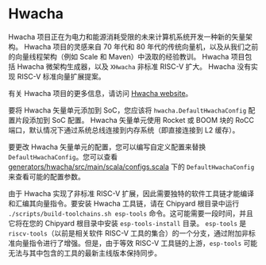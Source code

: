 # Hwacha

Hwacha 项目正在为电力和能源消耗受限的未来计算机系统开发一种新的矢量架构。 Hwacha 项目的灵感来自 70 年代和 80 年代的传统向量机，以及从我们之前的向量线程架构（例如 Scale 和 Maven）中汲取的经验教训。 Hwacha 项目包括 Hwacha 微架构生成器，以及 `XHwacha` 非标准 RISC-V 扩大。 Hwacha 没有实现 RISC-V 标准向量扩展提案。

有关 Hwacha 项目的更多信息，请访问 [Hwacha website](http://hwacha.org/)。

要将 Hwacha 矢量单元添加到 SoC，您应该将 `hwacha.DefaultHwachaConfig` 配置片段添加到 SoC 配置。 Hwacha 矢量单元使用 Rocket 或 BOOM 块的 RoCC 端口，默认情况下通过系统总线连接到内存系统（即直接连接到 L2 缓存）。

要更改 Hwacha 矢量单元的配置，您可以编写自定义配置来替换 `DefaultHwachaConfig`。您可以查看 [generators/hwacha/src/main/scala/configs.scala](https://github.com/ucb-bar/hwacha/blob/master/src/main/scala/configs.scala) 下的 `DefaultHwachaConfig` 来查看可能的配置参数。

由于 Hwacha 实现了非标准 RISC-V 扩展，因此需要独特的软件工具链才能编译和汇编其向量指令。要安装 Hwacha 工具链，请在 Chipyard 根目录中运行 `./scripts/build-toolchains.sh esp-tools` 命令。这可能需要一段时间，并且它将在您的 Chipyard 根目录中安装 `esp-tools-install` 目录。 `esp-tools` 是 `riscv-tools`（以前是相关软件 RISC-V 工具的集合）的一个分支，通过附加非标准向量指令进行了增强。但是，由于等效 RISC-V 工具链的上游，`esp-tools` 可能无法与其中包含的工具的最新主线版本保持同步。